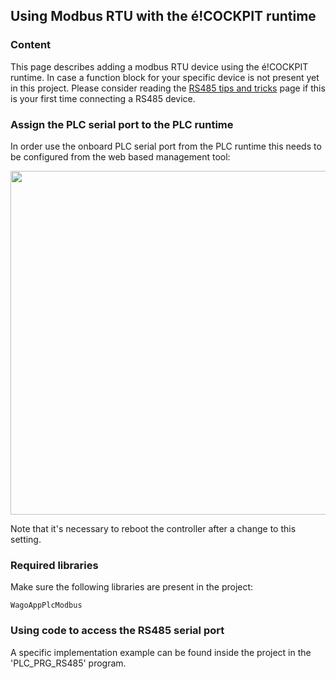 ## Using Modbus RTU with the é!COCKPIT runtime

### __Content__
This page describes adding a modbus RTU device using the é!COCKPIT runtime.
In case a function block for your specific device is not present yet in this project. Please consider reading the [RS485 tips and tricks](../FAQ/RS485_tips_and_tricks.md) page if this is your first time connecting a RS485 device.

### __Assign the PLC serial port to the PLC runtime__
In order use the onboard PLC serial port from the PLC runtime this needs to be configured from the web based management tool:

<img src="../_img/RS485_éCOCKPIT_WBM.png" width="550">

Note that it's necessary to reboot the controller after a change to this setting.

### __Required libraries__
Make sure the following libraries are present in the project:
```
WagoAppPlcModbus
```

### __Using code to access the RS485 serial port__
A specific implementation example can be found inside the project in the 'PLC_PRG_RS485' program.


